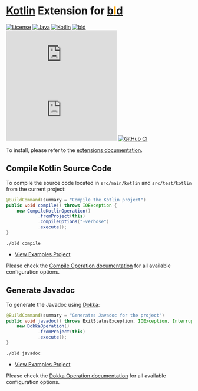 # [Kotlin](https://kotlinlang.org/) Extension for [b<span style="color:orange">l</span>d](https://rife2.com/bld) 

[![License](https://img.shields.io/badge/license-Apache%20License%202.0-blue.svg)](https://opensource.org/licenses/Apache-2.0)
[![Java](https://img.shields.io/badge/java-17%2B-blue)](https://www.oracle.com/java/technologies/javase/jdk17-archive-downloads.html)
[![Kotlin](https://img.shields.io/badge/kotlin-1.9.20-7f52ff.svg)](https://kotlinlang.org)
[![bld](https://img.shields.io/badge/1.7.3-FA9052?label=bld&labelColor=2392FF)](https://rife2.com/bld)
[![Release](https://flat.badgen.net/maven/v/metadata-url/repo.rife2.com/releases/com/uwyn/rife2/bld-kotlin/maven-metadata.xml?color=blue)](https://repo.rife2.com/#/releases/com/uwyn/rife2/bld-spring-boot)
[![Snapshot](https://flat.badgen.net/maven/v/metadata-url/repo.rife2.com/snapshots/com/uwyn/rife2/bld-kotlin/maven-metadata.xml?label=snapshot)](https://repo.rife2.com/#/snapshots/com/uwyn/rife2/bld-spring-boot)
[![GitHub CI](https://github.com/rife2/bld-kotlin/actions/workflows/bld.yml/badge.svg)](https://github.com/rife2/bld-spring-boot/actions/workflows/bld.yml)

To install, please refer to the [extensions documentation](https://github.com/rife2/bld/wiki/Extensions).

## Compile Kotlin Source Code
To compile the source code located in `src/main/kotlin` and `src/test/kotlin` from the current project:

```java
@BuildCommand(summary = "Compile the Kotlin project")
public void compile() throws IOException {
    new CompileKotlinOperation()
            .fromProject(this)
            .compileOptions("-verbose")
            .execute();
}
```

```text
./bld compile
```
- [View Examples Project](https://github.com/rife2/bld-kotlin/tree/main/examples/)

Please check the [Compile Operation documentation](https://rife2.github.io/bld-kotlin/rife/bld/extension/CompileKotlinOperation.html#method-summary)
for all available configuration options.

## Generate Javadoc

To generate the Javadoc using [Dokka](https://github.com/Kotlin/dokka):

```java
@BuildCommand(summary = "Generates Javadoc for the project")
public void javadoc() throws ExitStatusException, IOException, InterruptedException {
    new DokkaOperation()
            .fromProject(this)
            .execute();
}
```
```
./bld javadoc
```
- [View Examples Project](https://github.com/rife2/bld-kotlin/tree/main/examples/)

Please check the [Dokka Operation documentation](https://rife2.github.io/bld-kotlin/rife/bld/extension/dokka/DokkaOperation.html)
for all available configuration options.
